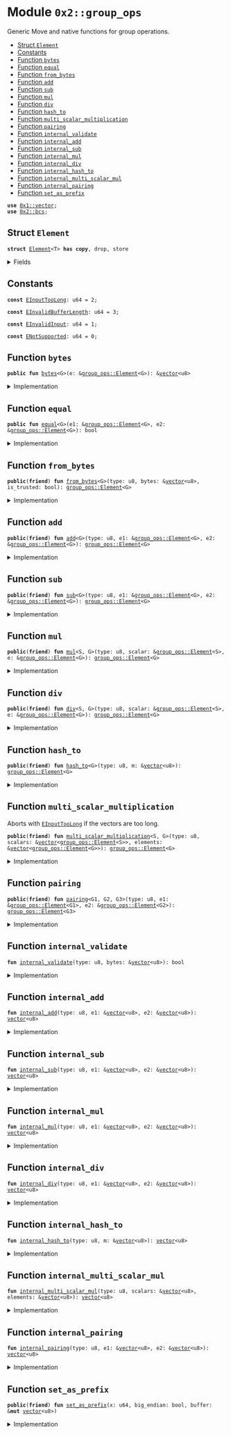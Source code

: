 
<a name="0x2_group_ops"></a>

# Module `0x2::group_ops`

Generic Move and native functions for group operations.


-  [Struct `Element`](#0x2_group_ops_Element)
-  [Constants](#@Constants_0)
-  [Function `bytes`](#0x2_group_ops_bytes)
-  [Function `equal`](#0x2_group_ops_equal)
-  [Function `from_bytes`](#0x2_group_ops_from_bytes)
-  [Function `add`](#0x2_group_ops_add)
-  [Function `sub`](#0x2_group_ops_sub)
-  [Function `mul`](#0x2_group_ops_mul)
-  [Function `div`](#0x2_group_ops_div)
-  [Function `hash_to`](#0x2_group_ops_hash_to)
-  [Function `multi_scalar_multiplication`](#0x2_group_ops_multi_scalar_multiplication)
-  [Function `pairing`](#0x2_group_ops_pairing)
-  [Function `internal_validate`](#0x2_group_ops_internal_validate)
-  [Function `internal_add`](#0x2_group_ops_internal_add)
-  [Function `internal_sub`](#0x2_group_ops_internal_sub)
-  [Function `internal_mul`](#0x2_group_ops_internal_mul)
-  [Function `internal_div`](#0x2_group_ops_internal_div)
-  [Function `internal_hash_to`](#0x2_group_ops_internal_hash_to)
-  [Function `internal_multi_scalar_mul`](#0x2_group_ops_internal_multi_scalar_mul)
-  [Function `internal_pairing`](#0x2_group_ops_internal_pairing)
-  [Function `set_as_prefix`](#0x2_group_ops_set_as_prefix)


<pre><code><b>use</b> <a href="dependencies/move-stdlib/vector.md#0x1_vector">0x1::vector</a>;
<b>use</b> <a href="bcs.md#0x2_bcs">0x2::bcs</a>;
</code></pre>



<a name="0x2_group_ops_Element"></a>

## Struct `Element`



<pre><code><b>struct</b> <a href="group_ops.md#0x2_group_ops_Element">Element</a>&lt;T&gt; <b>has</b> <b>copy</b>, drop, store
</code></pre>



<details>
<summary>Fields</summary>


<dl>
<dt>
<code>bytes: <a href="dependencies/move-stdlib/vector.md#0x1_vector">vector</a>&lt;u8&gt;</code>
</dt>
<dd>

</dd>
</dl>


</details>

<a name="@Constants_0"></a>

## Constants


<a name="0x2_group_ops_EInputTooLong"></a>



<pre><code><b>const</b> <a href="group_ops.md#0x2_group_ops_EInputTooLong">EInputTooLong</a>: u64 = 2;
</code></pre>



<a name="0x2_group_ops_EInvalidBufferLength"></a>



<pre><code><b>const</b> <a href="group_ops.md#0x2_group_ops_EInvalidBufferLength">EInvalidBufferLength</a>: u64 = 3;
</code></pre>



<a name="0x2_group_ops_EInvalidInput"></a>



<pre><code><b>const</b> <a href="group_ops.md#0x2_group_ops_EInvalidInput">EInvalidInput</a>: u64 = 1;
</code></pre>



<a name="0x2_group_ops_ENotSupported"></a>



<pre><code><b>const</b> <a href="group_ops.md#0x2_group_ops_ENotSupported">ENotSupported</a>: u64 = 0;
</code></pre>



<a name="0x2_group_ops_bytes"></a>

## Function `bytes`



<pre><code><b>public</b> <b>fun</b> <a href="group_ops.md#0x2_group_ops_bytes">bytes</a>&lt;G&gt;(e: &<a href="group_ops.md#0x2_group_ops_Element">group_ops::Element</a>&lt;G&gt;): &<a href="dependencies/move-stdlib/vector.md#0x1_vector">vector</a>&lt;u8&gt;
</code></pre>



<details>
<summary>Implementation</summary>


<pre><code><b>public</b> <b>fun</b> <a href="group_ops.md#0x2_group_ops_bytes">bytes</a>&lt;G&gt;(e: &<a href="group_ops.md#0x2_group_ops_Element">Element</a>&lt;G&gt;): &<a href="dependencies/move-stdlib/vector.md#0x1_vector">vector</a>&lt;u8&gt; {
    &e.bytes
}
</code></pre>



</details>

<a name="0x2_group_ops_equal"></a>

## Function `equal`



<pre><code><b>public</b> <b>fun</b> <a href="group_ops.md#0x2_group_ops_equal">equal</a>&lt;G&gt;(e1: &<a href="group_ops.md#0x2_group_ops_Element">group_ops::Element</a>&lt;G&gt;, e2: &<a href="group_ops.md#0x2_group_ops_Element">group_ops::Element</a>&lt;G&gt;): bool
</code></pre>



<details>
<summary>Implementation</summary>


<pre><code><b>public</b> <b>fun</b> <a href="group_ops.md#0x2_group_ops_equal">equal</a>&lt;G&gt;(e1: &<a href="group_ops.md#0x2_group_ops_Element">Element</a>&lt;G&gt;, e2: &<a href="group_ops.md#0x2_group_ops_Element">Element</a>&lt;G&gt;): bool {
    e1.bytes == e2.bytes
}
</code></pre>



</details>

<a name="0x2_group_ops_from_bytes"></a>

## Function `from_bytes`



<pre><code><b>public</b>(<b>friend</b>) <b>fun</b> <a href="group_ops.md#0x2_group_ops_from_bytes">from_bytes</a>&lt;G&gt;(type: u8, bytes: &<a href="dependencies/move-stdlib/vector.md#0x1_vector">vector</a>&lt;u8&gt;, is_trusted: bool): <a href="group_ops.md#0x2_group_ops_Element">group_ops::Element</a>&lt;G&gt;
</code></pre>



<details>
<summary>Implementation</summary>


<pre><code><b>public</b>(<b>friend</b>) <b>fun</b> <a href="group_ops.md#0x2_group_ops_from_bytes">from_bytes</a>&lt;G&gt;(type: u8, bytes: &<a href="dependencies/move-stdlib/vector.md#0x1_vector">vector</a>&lt;u8&gt;, is_trusted: bool): <a href="group_ops.md#0x2_group_ops_Element">Element</a>&lt;G&gt; {
    <b>assert</b>!(is_trusted || <a href="group_ops.md#0x2_group_ops_internal_validate">internal_validate</a>(type, bytes), <a href="group_ops.md#0x2_group_ops_EInvalidInput">EInvalidInput</a>);
    <a href="group_ops.md#0x2_group_ops_Element">Element</a>&lt;G&gt; { bytes: *bytes }
}
</code></pre>



</details>

<a name="0x2_group_ops_add"></a>

## Function `add`



<pre><code><b>public</b>(<b>friend</b>) <b>fun</b> <a href="group_ops.md#0x2_group_ops_add">add</a>&lt;G&gt;(type: u8, e1: &<a href="group_ops.md#0x2_group_ops_Element">group_ops::Element</a>&lt;G&gt;, e2: &<a href="group_ops.md#0x2_group_ops_Element">group_ops::Element</a>&lt;G&gt;): <a href="group_ops.md#0x2_group_ops_Element">group_ops::Element</a>&lt;G&gt;
</code></pre>



<details>
<summary>Implementation</summary>


<pre><code><b>public</b>(<b>friend</b>) <b>fun</b> <a href="group_ops.md#0x2_group_ops_add">add</a>&lt;G&gt;(type: u8, e1: &<a href="group_ops.md#0x2_group_ops_Element">Element</a>&lt;G&gt;, e2: &<a href="group_ops.md#0x2_group_ops_Element">Element</a>&lt;G&gt;): <a href="group_ops.md#0x2_group_ops_Element">Element</a>&lt;G&gt; {
    <a href="group_ops.md#0x2_group_ops_Element">Element</a>&lt;G&gt; { bytes: <a href="group_ops.md#0x2_group_ops_internal_add">internal_add</a>(type, &e1.bytes, &e2.bytes) }
}
</code></pre>



</details>

<a name="0x2_group_ops_sub"></a>

## Function `sub`



<pre><code><b>public</b>(<b>friend</b>) <b>fun</b> <a href="group_ops.md#0x2_group_ops_sub">sub</a>&lt;G&gt;(type: u8, e1: &<a href="group_ops.md#0x2_group_ops_Element">group_ops::Element</a>&lt;G&gt;, e2: &<a href="group_ops.md#0x2_group_ops_Element">group_ops::Element</a>&lt;G&gt;): <a href="group_ops.md#0x2_group_ops_Element">group_ops::Element</a>&lt;G&gt;
</code></pre>



<details>
<summary>Implementation</summary>


<pre><code><b>public</b>(<b>friend</b>) <b>fun</b> <a href="group_ops.md#0x2_group_ops_sub">sub</a>&lt;G&gt;(type: u8, e1: &<a href="group_ops.md#0x2_group_ops_Element">Element</a>&lt;G&gt;, e2: &<a href="group_ops.md#0x2_group_ops_Element">Element</a>&lt;G&gt;): <a href="group_ops.md#0x2_group_ops_Element">Element</a>&lt;G&gt; {
    <a href="group_ops.md#0x2_group_ops_Element">Element</a>&lt;G&gt; { bytes: <a href="group_ops.md#0x2_group_ops_internal_sub">internal_sub</a>(type, &e1.bytes, &e2.bytes) }
}
</code></pre>



</details>

<a name="0x2_group_ops_mul"></a>

## Function `mul`



<pre><code><b>public</b>(<b>friend</b>) <b>fun</b> <a href="group_ops.md#0x2_group_ops_mul">mul</a>&lt;S, G&gt;(type: u8, scalar: &<a href="group_ops.md#0x2_group_ops_Element">group_ops::Element</a>&lt;S&gt;, e: &<a href="group_ops.md#0x2_group_ops_Element">group_ops::Element</a>&lt;G&gt;): <a href="group_ops.md#0x2_group_ops_Element">group_ops::Element</a>&lt;G&gt;
</code></pre>



<details>
<summary>Implementation</summary>


<pre><code><b>public</b>(<b>friend</b>) <b>fun</b> <a href="group_ops.md#0x2_group_ops_mul">mul</a>&lt;S, G&gt;(type: u8, scalar: &<a href="group_ops.md#0x2_group_ops_Element">Element</a>&lt;S&gt;, e: &<a href="group_ops.md#0x2_group_ops_Element">Element</a>&lt;G&gt;): <a href="group_ops.md#0x2_group_ops_Element">Element</a>&lt;G&gt; {
    <a href="group_ops.md#0x2_group_ops_Element">Element</a>&lt;G&gt; { bytes: <a href="group_ops.md#0x2_group_ops_internal_mul">internal_mul</a>(type, &scalar.bytes, &e.bytes) }
}
</code></pre>



</details>

<a name="0x2_group_ops_div"></a>

## Function `div`



<pre><code><b>public</b>(<b>friend</b>) <b>fun</b> <a href="group_ops.md#0x2_group_ops_div">div</a>&lt;S, G&gt;(type: u8, scalar: &<a href="group_ops.md#0x2_group_ops_Element">group_ops::Element</a>&lt;S&gt;, e: &<a href="group_ops.md#0x2_group_ops_Element">group_ops::Element</a>&lt;G&gt;): <a href="group_ops.md#0x2_group_ops_Element">group_ops::Element</a>&lt;G&gt;
</code></pre>



<details>
<summary>Implementation</summary>


<pre><code><b>public</b>(<b>friend</b>) <b>fun</b> <a href="group_ops.md#0x2_group_ops_div">div</a>&lt;S, G&gt;(type: u8, scalar: &<a href="group_ops.md#0x2_group_ops_Element">Element</a>&lt;S&gt;, e: &<a href="group_ops.md#0x2_group_ops_Element">Element</a>&lt;G&gt;): <a href="group_ops.md#0x2_group_ops_Element">Element</a>&lt;G&gt; {
    <a href="group_ops.md#0x2_group_ops_Element">Element</a>&lt;G&gt; { bytes: <a href="group_ops.md#0x2_group_ops_internal_div">internal_div</a>(type, &scalar.bytes, &e.bytes) }
}
</code></pre>



</details>

<a name="0x2_group_ops_hash_to"></a>

## Function `hash_to`



<pre><code><b>public</b>(<b>friend</b>) <b>fun</b> <a href="group_ops.md#0x2_group_ops_hash_to">hash_to</a>&lt;G&gt;(type: u8, m: &<a href="dependencies/move-stdlib/vector.md#0x1_vector">vector</a>&lt;u8&gt;): <a href="group_ops.md#0x2_group_ops_Element">group_ops::Element</a>&lt;G&gt;
</code></pre>



<details>
<summary>Implementation</summary>


<pre><code><b>public</b>(<b>friend</b>) <b>fun</b> <a href="group_ops.md#0x2_group_ops_hash_to">hash_to</a>&lt;G&gt;(type: u8, m: &<a href="dependencies/move-stdlib/vector.md#0x1_vector">vector</a>&lt;u8&gt;): <a href="group_ops.md#0x2_group_ops_Element">Element</a>&lt;G&gt; {
    <a href="group_ops.md#0x2_group_ops_Element">Element</a>&lt;G&gt; { bytes: <a href="group_ops.md#0x2_group_ops_internal_hash_to">internal_hash_to</a>(type, m) }
}
</code></pre>



</details>

<a name="0x2_group_ops_multi_scalar_multiplication"></a>

## Function `multi_scalar_multiplication`

Aborts with <code><a href="group_ops.md#0x2_group_ops_EInputTooLong">EInputTooLong</a></code> if the vectors are too long.


<pre><code><b>public</b>(<b>friend</b>) <b>fun</b> <a href="group_ops.md#0x2_group_ops_multi_scalar_multiplication">multi_scalar_multiplication</a>&lt;S, G&gt;(type: u8, scalars: &<a href="dependencies/move-stdlib/vector.md#0x1_vector">vector</a>&lt;<a href="group_ops.md#0x2_group_ops_Element">group_ops::Element</a>&lt;S&gt;&gt;, elements: &<a href="dependencies/move-stdlib/vector.md#0x1_vector">vector</a>&lt;<a href="group_ops.md#0x2_group_ops_Element">group_ops::Element</a>&lt;G&gt;&gt;): <a href="group_ops.md#0x2_group_ops_Element">group_ops::Element</a>&lt;G&gt;
</code></pre>



<details>
<summary>Implementation</summary>


<pre><code><b>public</b>(<b>friend</b>) <b>fun</b> <a href="group_ops.md#0x2_group_ops_multi_scalar_multiplication">multi_scalar_multiplication</a>&lt;S, G&gt;(type: u8, scalars: &<a href="dependencies/move-stdlib/vector.md#0x1_vector">vector</a>&lt;<a href="group_ops.md#0x2_group_ops_Element">Element</a>&lt;S&gt;&gt;, elements: &<a href="dependencies/move-stdlib/vector.md#0x1_vector">vector</a>&lt;<a href="group_ops.md#0x2_group_ops_Element">Element</a>&lt;G&gt;&gt;): <a href="group_ops.md#0x2_group_ops_Element">Element</a>&lt;G&gt; {
    <b>assert</b>!(<a href="dependencies/move-stdlib/vector.md#0x1_vector_length">vector::length</a>(scalars) == <a href="dependencies/move-stdlib/vector.md#0x1_vector_length">vector::length</a>(elements), <a href="group_ops.md#0x2_group_ops_EInvalidInput">EInvalidInput</a>);
    <b>assert</b>!(<a href="dependencies/move-stdlib/vector.md#0x1_vector_length">vector::length</a>(scalars) &gt; 0, <a href="group_ops.md#0x2_group_ops_EInvalidInput">EInvalidInput</a>);

    <b>let</b> scalars_bytes = <a href="dependencies/move-stdlib/vector.md#0x1_vector_empty">vector::empty</a>&lt;u8&gt;();
    <b>let</b> elements_bytes = <a href="dependencies/move-stdlib/vector.md#0x1_vector_empty">vector::empty</a>&lt;u8&gt;();
    <b>let</b> i = 0;
    <b>while</b> (i &lt; <a href="dependencies/move-stdlib/vector.md#0x1_vector_length">vector::length</a>(scalars)) {
        <b>let</b> scalar_vec = *<a href="dependencies/move-stdlib/vector.md#0x1_vector_borrow">vector::borrow</a>(scalars, i);
        <a href="dependencies/move-stdlib/vector.md#0x1_vector_append">vector::append</a>(&<b>mut</b> scalars_bytes, scalar_vec.bytes);
        <b>let</b> element_vec = *<a href="dependencies/move-stdlib/vector.md#0x1_vector_borrow">vector::borrow</a>(elements, i);
        <a href="dependencies/move-stdlib/vector.md#0x1_vector_append">vector::append</a>(&<b>mut</b> elements_bytes, element_vec.bytes);
        i = i + 1;
    };
    <a href="group_ops.md#0x2_group_ops_Element">Element</a>&lt;G&gt; { bytes: <a href="group_ops.md#0x2_group_ops_internal_multi_scalar_mul">internal_multi_scalar_mul</a>(type, &scalars_bytes, &elements_bytes) }
}
</code></pre>



</details>

<a name="0x2_group_ops_pairing"></a>

## Function `pairing`



<pre><code><b>public</b>(<b>friend</b>) <b>fun</b> <a href="group_ops.md#0x2_group_ops_pairing">pairing</a>&lt;G1, G2, G3&gt;(type: u8, e1: &<a href="group_ops.md#0x2_group_ops_Element">group_ops::Element</a>&lt;G1&gt;, e2: &<a href="group_ops.md#0x2_group_ops_Element">group_ops::Element</a>&lt;G2&gt;): <a href="group_ops.md#0x2_group_ops_Element">group_ops::Element</a>&lt;G3&gt;
</code></pre>



<details>
<summary>Implementation</summary>


<pre><code><b>public</b>(<b>friend</b>) <b>fun</b> <a href="group_ops.md#0x2_group_ops_pairing">pairing</a>&lt;G1, G2, G3&gt;(type: u8, e1: &<a href="group_ops.md#0x2_group_ops_Element">Element</a>&lt;G1&gt;, e2: &<a href="group_ops.md#0x2_group_ops_Element">Element</a>&lt;G2&gt;): <a href="group_ops.md#0x2_group_ops_Element">Element</a>&lt;G3&gt; {
    <a href="group_ops.md#0x2_group_ops_Element">Element</a>&lt;G3&gt; { bytes: <a href="group_ops.md#0x2_group_ops_internal_pairing">internal_pairing</a>(type, &e1.bytes, &e2.bytes) }
}
</code></pre>



</details>

<a name="0x2_group_ops_internal_validate"></a>

## Function `internal_validate`



<pre><code><b>fun</b> <a href="group_ops.md#0x2_group_ops_internal_validate">internal_validate</a>(type: u8, bytes: &<a href="dependencies/move-stdlib/vector.md#0x1_vector">vector</a>&lt;u8&gt;): bool
</code></pre>



<details>
<summary>Implementation</summary>


<pre><code><b>native</b> <b>fun</b> <a href="group_ops.md#0x2_group_ops_internal_validate">internal_validate</a>(type: u8, bytes: &<a href="dependencies/move-stdlib/vector.md#0x1_vector">vector</a>&lt;u8&gt;): bool;
</code></pre>



</details>

<a name="0x2_group_ops_internal_add"></a>

## Function `internal_add`



<pre><code><b>fun</b> <a href="group_ops.md#0x2_group_ops_internal_add">internal_add</a>(type: u8, e1: &<a href="dependencies/move-stdlib/vector.md#0x1_vector">vector</a>&lt;u8&gt;, e2: &<a href="dependencies/move-stdlib/vector.md#0x1_vector">vector</a>&lt;u8&gt;): <a href="dependencies/move-stdlib/vector.md#0x1_vector">vector</a>&lt;u8&gt;
</code></pre>



<details>
<summary>Implementation</summary>


<pre><code><b>native</b> <b>fun</b> <a href="group_ops.md#0x2_group_ops_internal_add">internal_add</a>(type: u8, e1: &<a href="dependencies/move-stdlib/vector.md#0x1_vector">vector</a>&lt;u8&gt;, e2: &<a href="dependencies/move-stdlib/vector.md#0x1_vector">vector</a>&lt;u8&gt;): <a href="dependencies/move-stdlib/vector.md#0x1_vector">vector</a>&lt;u8&gt;;
</code></pre>



</details>

<a name="0x2_group_ops_internal_sub"></a>

## Function `internal_sub`



<pre><code><b>fun</b> <a href="group_ops.md#0x2_group_ops_internal_sub">internal_sub</a>(type: u8, e1: &<a href="dependencies/move-stdlib/vector.md#0x1_vector">vector</a>&lt;u8&gt;, e2: &<a href="dependencies/move-stdlib/vector.md#0x1_vector">vector</a>&lt;u8&gt;): <a href="dependencies/move-stdlib/vector.md#0x1_vector">vector</a>&lt;u8&gt;
</code></pre>



<details>
<summary>Implementation</summary>


<pre><code><b>native</b> <b>fun</b> <a href="group_ops.md#0x2_group_ops_internal_sub">internal_sub</a>(type: u8, e1: &<a href="dependencies/move-stdlib/vector.md#0x1_vector">vector</a>&lt;u8&gt;, e2: &<a href="dependencies/move-stdlib/vector.md#0x1_vector">vector</a>&lt;u8&gt;): <a href="dependencies/move-stdlib/vector.md#0x1_vector">vector</a>&lt;u8&gt;;
</code></pre>



</details>

<a name="0x2_group_ops_internal_mul"></a>

## Function `internal_mul`



<pre><code><b>fun</b> <a href="group_ops.md#0x2_group_ops_internal_mul">internal_mul</a>(type: u8, e1: &<a href="dependencies/move-stdlib/vector.md#0x1_vector">vector</a>&lt;u8&gt;, e2: &<a href="dependencies/move-stdlib/vector.md#0x1_vector">vector</a>&lt;u8&gt;): <a href="dependencies/move-stdlib/vector.md#0x1_vector">vector</a>&lt;u8&gt;
</code></pre>



<details>
<summary>Implementation</summary>


<pre><code><b>native</b> <b>fun</b> <a href="group_ops.md#0x2_group_ops_internal_mul">internal_mul</a>(type: u8, e1: &<a href="dependencies/move-stdlib/vector.md#0x1_vector">vector</a>&lt;u8&gt;, e2: &<a href="dependencies/move-stdlib/vector.md#0x1_vector">vector</a>&lt;u8&gt;): <a href="dependencies/move-stdlib/vector.md#0x1_vector">vector</a>&lt;u8&gt;;
</code></pre>



</details>

<a name="0x2_group_ops_internal_div"></a>

## Function `internal_div`



<pre><code><b>fun</b> <a href="group_ops.md#0x2_group_ops_internal_div">internal_div</a>(type: u8, e1: &<a href="dependencies/move-stdlib/vector.md#0x1_vector">vector</a>&lt;u8&gt;, e2: &<a href="dependencies/move-stdlib/vector.md#0x1_vector">vector</a>&lt;u8&gt;): <a href="dependencies/move-stdlib/vector.md#0x1_vector">vector</a>&lt;u8&gt;
</code></pre>



<details>
<summary>Implementation</summary>


<pre><code><b>native</b> <b>fun</b> <a href="group_ops.md#0x2_group_ops_internal_div">internal_div</a>(type: u8, e1: &<a href="dependencies/move-stdlib/vector.md#0x1_vector">vector</a>&lt;u8&gt;, e2: &<a href="dependencies/move-stdlib/vector.md#0x1_vector">vector</a>&lt;u8&gt;): <a href="dependencies/move-stdlib/vector.md#0x1_vector">vector</a>&lt;u8&gt;;
</code></pre>



</details>

<a name="0x2_group_ops_internal_hash_to"></a>

## Function `internal_hash_to`



<pre><code><b>fun</b> <a href="group_ops.md#0x2_group_ops_internal_hash_to">internal_hash_to</a>(type: u8, m: &<a href="dependencies/move-stdlib/vector.md#0x1_vector">vector</a>&lt;u8&gt;): <a href="dependencies/move-stdlib/vector.md#0x1_vector">vector</a>&lt;u8&gt;
</code></pre>



<details>
<summary>Implementation</summary>


<pre><code><b>native</b> <b>fun</b> <a href="group_ops.md#0x2_group_ops_internal_hash_to">internal_hash_to</a>(type: u8, m: &<a href="dependencies/move-stdlib/vector.md#0x1_vector">vector</a>&lt;u8&gt;): <a href="dependencies/move-stdlib/vector.md#0x1_vector">vector</a>&lt;u8&gt;;
</code></pre>



</details>

<a name="0x2_group_ops_internal_multi_scalar_mul"></a>

## Function `internal_multi_scalar_mul`



<pre><code><b>fun</b> <a href="group_ops.md#0x2_group_ops_internal_multi_scalar_mul">internal_multi_scalar_mul</a>(type: u8, scalars: &<a href="dependencies/move-stdlib/vector.md#0x1_vector">vector</a>&lt;u8&gt;, elements: &<a href="dependencies/move-stdlib/vector.md#0x1_vector">vector</a>&lt;u8&gt;): <a href="dependencies/move-stdlib/vector.md#0x1_vector">vector</a>&lt;u8&gt;
</code></pre>



<details>
<summary>Implementation</summary>


<pre><code><b>native</b> <b>fun</b> <a href="group_ops.md#0x2_group_ops_internal_multi_scalar_mul">internal_multi_scalar_mul</a>(type: u8, scalars: &<a href="dependencies/move-stdlib/vector.md#0x1_vector">vector</a>&lt;u8&gt;, elements: &<a href="dependencies/move-stdlib/vector.md#0x1_vector">vector</a>&lt;u8&gt;): <a href="dependencies/move-stdlib/vector.md#0x1_vector">vector</a>&lt;u8&gt;;
</code></pre>



</details>

<a name="0x2_group_ops_internal_pairing"></a>

## Function `internal_pairing`



<pre><code><b>fun</b> <a href="group_ops.md#0x2_group_ops_internal_pairing">internal_pairing</a>(type: u8, e1: &<a href="dependencies/move-stdlib/vector.md#0x1_vector">vector</a>&lt;u8&gt;, e2: &<a href="dependencies/move-stdlib/vector.md#0x1_vector">vector</a>&lt;u8&gt;): <a href="dependencies/move-stdlib/vector.md#0x1_vector">vector</a>&lt;u8&gt;
</code></pre>



<details>
<summary>Implementation</summary>


<pre><code><b>native</b> <b>fun</b> <a href="group_ops.md#0x2_group_ops_internal_pairing">internal_pairing</a>(type:u8, e1: &<a href="dependencies/move-stdlib/vector.md#0x1_vector">vector</a>&lt;u8&gt;, e2: &<a href="dependencies/move-stdlib/vector.md#0x1_vector">vector</a>&lt;u8&gt;): <a href="dependencies/move-stdlib/vector.md#0x1_vector">vector</a>&lt;u8&gt;;
</code></pre>



</details>

<a name="0x2_group_ops_set_as_prefix"></a>

## Function `set_as_prefix`



<pre><code><b>public</b>(<b>friend</b>) <b>fun</b> <a href="group_ops.md#0x2_group_ops_set_as_prefix">set_as_prefix</a>(x: u64, big_endian: bool, buffer: &<b>mut</b> <a href="dependencies/move-stdlib/vector.md#0x1_vector">vector</a>&lt;u8&gt;)
</code></pre>



<details>
<summary>Implementation</summary>


<pre><code><b>public</b>(<b>friend</b>) <b>fun</b> <a href="group_ops.md#0x2_group_ops_set_as_prefix">set_as_prefix</a>(x: u64, big_endian: bool, buffer: &<b>mut</b> <a href="dependencies/move-stdlib/vector.md#0x1_vector">vector</a>&lt;u8&gt;) {
    <b>let</b> buffer_len = <a href="dependencies/move-stdlib/vector.md#0x1_vector_length">vector::length</a>(buffer);
    <b>assert</b>!(buffer_len &gt; 7, <a href="group_ops.md#0x2_group_ops_EInvalidBufferLength">EInvalidBufferLength</a>);
    <b>let</b> x_as_bytes = <a href="dependencies/move-stdlib/bcs.md#0x1_bcs_to_bytes">bcs::to_bytes</a>(&x); // little endian
    <b>let</b> i = 0;
    <b>while</b> (i &lt; 8) {
        <b>let</b> position = <b>if</b> (big_endian) { buffer_len - i - 1 } <b>else</b> { i };
        *<a href="dependencies/move-stdlib/vector.md#0x1_vector_borrow_mut">vector::borrow_mut</a>(buffer, position) = *<a href="dependencies/move-stdlib/vector.md#0x1_vector_borrow">vector::borrow</a>(&x_as_bytes, i);
        i = i + 1;
    };
}
</code></pre>



</details>
